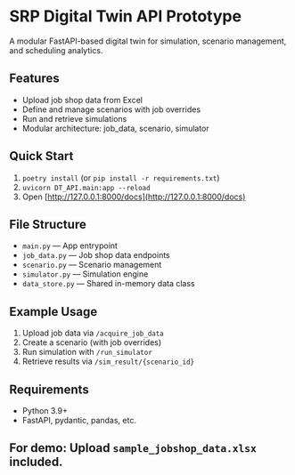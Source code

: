 # SRP Digital Twin API Prototype

A modular FastAPI-based digital twin for simulation, scenario management, and scheduling analytics.

## Features

- Upload job shop data from Excel
- Define and manage scenarios with job overrides
- Run and retrieve simulations
- Modular architecture: job_data, scenario, simulator

## Quick Start

1. `poetry install` (or `pip install -r requirements.txt`)
2. `uvicorn DT_API.main:app --reload`
3. Open [http://127.0.0.1:8000/docs](http://127.0.0.1:8000/docs)

## File Structure

- `main.py` — App entrypoint
- `job_data.py` — Job shop data endpoints
- `scenario.py` — Scenario management
- `simulator.py` — Simulation engine
- `data_store.py` — Shared in-memory data class

## Example Usage

1. Upload job data via `/acquire_job_data`
2. Create a scenario (with job overrides)
3. Run simulation with `/run_simulator`
4. Retrieve results via `/sim_result/{scenario_id}`

## Requirements

- Python 3.9+
- FastAPI, pydantic, pandas, etc.

## For demo: Upload `sample_jobshop_data.xlsx` included.
